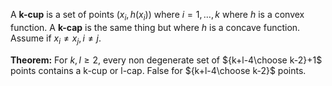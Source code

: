A **k-cup** is a set of points $(x_{i},h(x_{i}))$  where $i=1,\dots,k$ where $h$ is a convex function. A **k-cap** is the same thing but where $h$ is a concave function. Assume if $x_{i}\neq x_{j},i\neq j$.

**Theorem:** For $k,l\geq2$, every non degenerate set of ${k+l-4\choose k-2}+1$ points contains a k-cup or l-cap. False for ${k+l-4\choose k-2}$ points.
